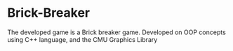 # Brick-Breaker
The developed game is a Brick breaker game. Developed on OOP concepts using C++ language, and the CMU Graphics Library
